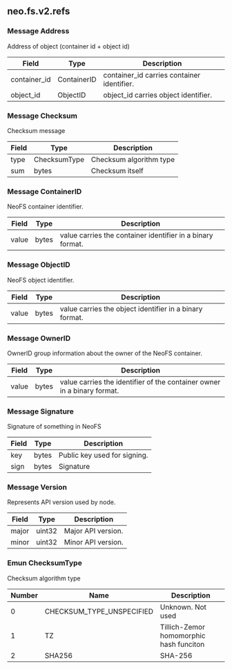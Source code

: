 ## neo.fs.v2.refs




### Message Address

Address of object (container id + object id)

| Field | Type | Description |
| ----- | ---- | ----------- |
| container_id | ContainerID | container_id carries container identifier. |
| object_id | ObjectID | object_id carries object identifier. |
   
### Message Checksum

Checksum message

| Field | Type | Description |
| ----- | ---- | ----------- |
| type | ChecksumType | Checksum algorithm type |
| sum | bytes | Checksum itself |
   
### Message ContainerID

NeoFS container identifier.

| Field | Type | Description |
| ----- | ---- | ----------- |
| value | bytes | value carries the container identifier in a binary format. |
   
### Message ObjectID

NeoFS object identifier.

| Field | Type | Description |
| ----- | ---- | ----------- |
| value | bytes | value carries the object identifier in a binary format. |
   
### Message OwnerID

OwnerID group information about the owner of the NeoFS container.

| Field | Type | Description |
| ----- | ---- | ----------- |
| value | bytes | value carries the identifier of the container owner in a binary format. |
   
### Message Signature

Signature of something in NeoFS

| Field | Type | Description |
| ----- | ---- | ----------- |
| key | bytes | Public key used for signing. |
| sign | bytes | Signature |
   
### Message Version

Represents API version used by node.

| Field | Type | Description |
| ----- | ---- | ----------- |
| major | uint32 | Major API version. |
| minor | uint32 | Minor API version. |
    
### Emun ChecksumType

Checksum algorithm type

| Number | Name | Description |
| ------ | ---- | ----------- |
| 0 | CHECKSUM_TYPE_UNSPECIFIED | Unknown. Not used |
| 1 | TZ | Tillich-Zemor homomorphic hash funciton |
| 2 | SHA256 | SHA-256 |
 
